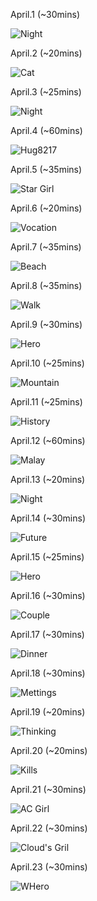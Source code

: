 April.1 (~30mins)

![Night](1.jpg)

April.2 (~20mins)

![Cat](2.jpg)

April.3 (~25mins)

![Night](3.jpg)

April.4 (~60mins)

![Hug8217](4.jpg)

April.5 (~35mins)

![Star Girl](5.jpg)

April.6 (~20mins)

![Vocation](6.jpg)

April.7 (~35mins)

![Beach](7.jpg)

April.8 (~35mins)

![Walk](8.jpg)

April.9 (~30mins)

![Hero](9.jpg)

April.10 (~25mins)

![Mountain](10.jpg)

April.11 (~25mins)

![History](11.jpg)

April.12 (~60mins)

![Malay](12.jpg)

April.13 (~20mins)

![Night](13.jpg)

April.14 (~30mins)

![Future](14.jpg)

April.15 (~25mins)

![Hero](15.jpg)

April.16 (~30mins)

![Couple](16.jpg)

April.17 (~30mins)

![Dinner](17.jpg)

April.18 (~30mins)

![Mettings](18.jpg)

April.19 (~20mins)

![Thinking](19.jpg)

April.20 (~20mins)

![Kills](20.jpg)

April.21 (~30mins)

![AC Girl](21.jpg)

April.22 (~30mins)

![Cloud's Gril](22.jpg)

April.23 (~30mins)

![WHero](23.jpg)
